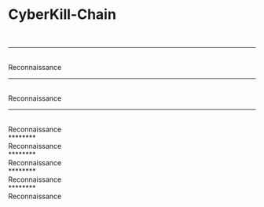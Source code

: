 # CyberKill-Chain
<br>

********
<br>
Reconnaissance
<br>

********
<br>
Reconnaissance
<br>

********
<br>
Reconnaissance
<br>
********

<br>
Reconnaissance
<br>
********

<br>
Reconnaissance
<br>
********

<br>
Reconnaissance
<br>
********

<br>
Reconnaissance
<br>

